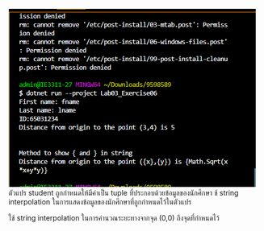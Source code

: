 ![alt text](image-5.png)
ตัวแปร student ถูกกำหนดให้มีค่าเป็น tuple ที่ประกอบด้วยข้อมูลของนักศึกษา
ช้ string interpolation ในการแสดงข้อมูลของนักศึกษาที่ถูกกำหนดไว้ในตัวแปร

ใช้ string interpolation ในการคำนวณระยะทางจากจุด (0,0) ถึงจุดที่กำหนดไว้ 